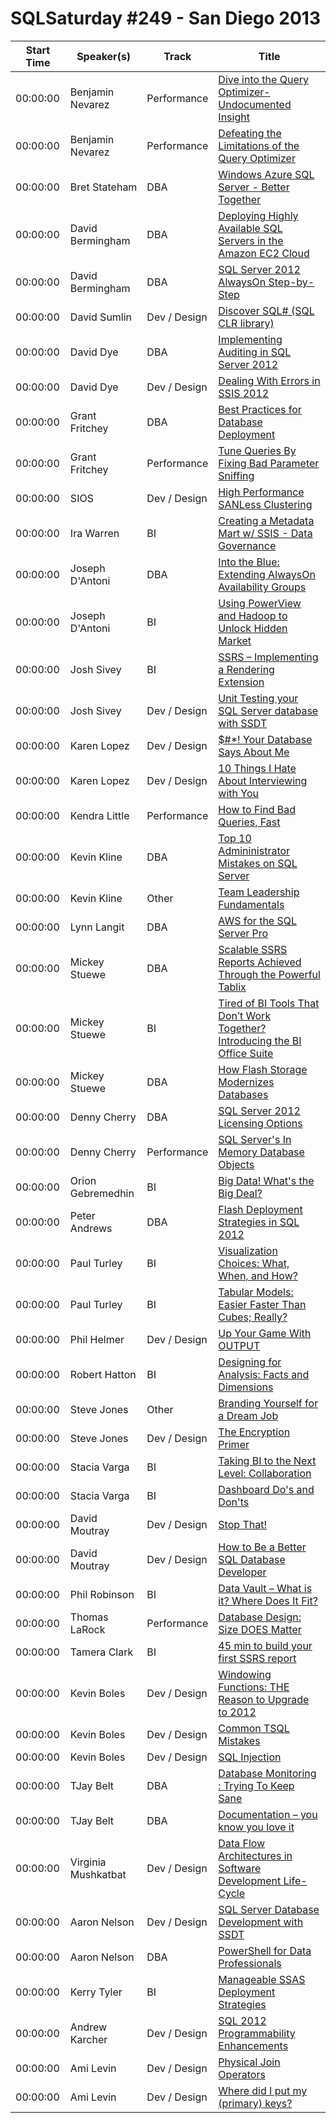 # SQLSaturday #249 - San Diego 2013
Start Time|Speaker(s)|Track|Title
---|---|---|---
00:00:00|Benjamin Nevarez|Performance|[Dive into the Query Optimizer-Undocumented Insight](10324.md)
00:00:00|Benjamin Nevarez|Performance|[Defeating the Limitations of the Query Optimizer](10325.md)
00:00:00|Bret Stateham|DBA|[Windows Azure  SQL Server - Better Together](10750.md)
00:00:00|David Bermingham|DBA|[Deploying Highly Available SQL Servers in the Amazon EC2 Cloud](12384.md)
00:00:00|David Bermingham|DBA|[SQL Server 2012 AlwaysOn Step-by-Step](12385.md)
00:00:00|David Sumlin|Dev / Design|[Discover SQL# (SQL CLR library) ](12807.md)
00:00:00|David Dye|DBA|[Implementing Auditing in SQL Server 2012](13003.md)
00:00:00|David Dye|Dev / Design|[Dealing With Errors in SSIS 2012](13005.md)
00:00:00|Grant Fritchey|DBA|[Best Practices for Database Deployment](14737.md)
00:00:00|Grant Fritchey|Performance|[Tune Queries By Fixing Bad Parameter Sniffing ](14738.md)
00:00:00|SIOS  |Dev / Design|[High Performance SANLess Clustering](15344.md)
00:00:00|Ira Warren|BI|[Creating a Metadata Mart w/ SSIS - Data Governance](15466.md)
00:00:00|Joseph D'Antoni|DBA|[Into the Blue: Extending AlwaysOn Availability Groups](16199.md)
00:00:00|Joseph D'Antoni|BI|[Using PowerView and Hadoop to Unlock Hidden Market](16200.md)
00:00:00|Josh Sivey|BI|[SSRS – Implementing a Rendering Extension](17497.md)
00:00:00|Josh Sivey|Dev / Design|[Unit Testing your SQL Server database with SSDT](17498.md)
00:00:00|Karen Lopez|Dev / Design|[$#*! Your Database Says About Me](17893.md)
00:00:00|Karen Lopez|Dev / Design|[10 Things I Hate About Interviewing with You](17894.md)
00:00:00|Kendra Little|Performance|[How to Find Bad Queries, Fast](18089.md)
00:00:00|Kevin Kline|DBA|[Top 10 Admininistrator Mistakes on SQL Server](18190.md)
00:00:00|Kevin Kline|Other|[Team Leadership Fundamentals](18192.md)
00:00:00|Lynn Langit|DBA|[AWS for the SQL Server Pro](19325.md)
00:00:00|Mickey Stuewe|DBA|[Scalable SSRS Reports Achieved Through the Powerful Tablix](20386.md)
00:00:00|Mickey Stuewe|BI|[Tired of BI Tools That Don’t Work Together? Introducing the BI Office Suite](20387.md)
00:00:00|Mickey Stuewe|DBA|[How Flash Storage Modernizes Databases](20388.md)
00:00:00|Denny Cherry|DBA|[SQL Server 2012 Licensing Options](21054.md)
00:00:00|Denny Cherry|Performance|[SQL Server's In Memory Database Objects](21055.md)
00:00:00|Orion Gebremedhin|BI|[Big Data! What's the Big Deal?](21591.md)
00:00:00|Peter Andrews|DBA|[Flash Deployment Strategies in SQL 2012](21629.md)
00:00:00|Paul Turley|BI|[Visualization Choices: What, When, and How?](21823.md)
00:00:00|Paul Turley|BI|[Tabular Models: Easier  Faster Than Cubes; Really? ](21824.md)
00:00:00|Phil Helmer|Dev / Design|[Up Your Game With OUTPUT](22113.md)
00:00:00|Robert Hatton|BI|[Designing for Analysis: Facts and Dimensions](23161.md)
00:00:00|Steve Jones|Other|[Branding Yourself for a Dream Job](24512.md)
00:00:00|Steve Jones|Dev / Design|[The Encryption Primer](24513.md)
00:00:00|Stacia Varga|BI|[Taking BI to the Next Level: Collaboration](24659.md)
00:00:00|Stacia Varga|BI|[Dashboard Do's and Don'ts](24660.md)
00:00:00|David Moutray|Dev / Design|[Stop That!](24856.md)
00:00:00|David Moutray|Dev / Design|[How to Be a Better SQL Database Developer](24857.md)
00:00:00|Phil Robinson|BI|[Data Vault – What is it?  Where Does It Fit?](24945.md)
00:00:00|Thomas LaRock|Performance|[Database Design: Size DOES Matter](25141.md)
00:00:00|Tamera Clark|BI|[45 min to build your first SSRS report](25996.md)
00:00:00|Kevin Boles|Dev / Design|[Windowing Functions: THE Reason to Upgrade to 2012](26207.md)
00:00:00|Kevin Boles|Dev / Design|[Common TSQL Mistakes](26208.md)
00:00:00|Kevin Boles|Dev / Design|[SQL Injection](26210.md)
00:00:00|TJay Belt|DBA|[Database Monitoring : Trying To Keep Sane](26901.md)
00:00:00|TJay Belt|DBA|[Documentation – you know you love it](26902.md)
00:00:00|Virginia Mushkatbat|Dev / Design|[Data Flow Architectures in Software Development Life-Cycle](27456.md)
00:00:00|Aaron Nelson|Dev / Design|[SQL Server Database Development with SSDT ](8840.md)
00:00:00|Aaron Nelson|DBA|[PowerShell for Data Professionals](8841.md)
00:00:00|Kerry Tyler|BI|[Manageable SSAS Deployment Strategies](9078.md)
00:00:00|Andrew Karcher|Dev / Design|[SQL 2012 Programmability Enhancements](9147.md)
00:00:00|Ami Levin|Dev / Design|[Physical Join Operators](9378.md)
00:00:00|Ami Levin|Dev / Design|[Where did I put my (primary) keys?](9379.md)
